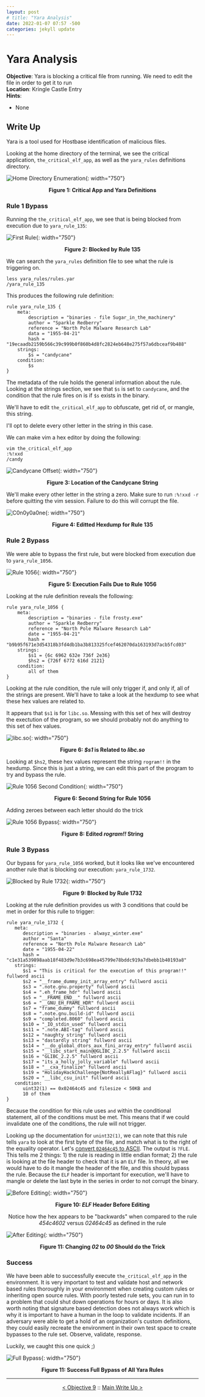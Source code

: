 ```yaml
---
layout: post
# title: "Yara Analysis"
date: 2022-01-07 07:57 -500
categories: jekyll update
---
```


# Yara Analysis

**Objective**: Yara is blocking a critical file from running. We need to edit the file in order to get it to run  
**Location**: Kringle Castle Entry  
**Hints**: 
- None

## Write Up

Yara is a tool used for Hostbase identification of malicious files.  

Looking at the home directory of the terminal, we see the critical application, `the_critical_elf_app`, as well as the `yara_rules` definitions directory.

![Home Directory Enumeration](/assets/img/2021_sans_hhc/term/yara_analysis/picture_1.png){: width="750"}
<p align="center"><strong>Figure 1: Critical App and Yara Definitions</strong></p>

### Rule 1 Bypass

Running the `the_critical_elf_app`, we see that is being blocked from execution due to `yara_rule_135`:

![First Rule](/assets/img/2021_sans_hhc/term/yara_analysis/picture_2.png){: width="750"}
<p align="center"><strong>Figure 2: Blocked by Rule 135</strong></p>

We can search the `yara_rules` definition file to see what the rule is triggering on.

```
less yara_rules/rules.yar
/yara_rule_135
```

This produces the following rule definition:

```
rule yara_rule_135 {
	meta:
		description = "binaries - file Sugar_in_the_machinery"
		author = "Sparkle Redberry"
		reference = "North Pole Malware Research Lab"
		data = "1955-04-21"
		hash = "19ecaadb2159b566c39c999b0f860b4d8fc2824eb648e275f57a6dbceaf9b488"
	strings:
		$s = "candycane"
	condition:
		$s
}
```

The metadata of the rule holds the general information about the rule. Looking at the strings section, we see that `$s` is set to `candycane`, and the condition that the rule fires on is if `$s` exists in the binary.  

We'll have to edit `the_critical_elf_app` to obfuscate, get rid of, or mangle, this string.  

I'll opt to delete every other letter in the string in this case.  

We can make vim a hex editor by doing the following:

```
vim the_critical_elf_app
:%!xxd
/candy
```

![Candycane Offset](/assets/img/2021_sans_hhc/term/yara_analysis/picture_3.png){: width="750"}
<p align="center"><strong>Figure 3: Location of the Candycane String</strong></p>

We'll make every other letter in the string a zero. Make sure to run `:%!xxd -r` before quitting the vim session. Failure to do this will corrupt the file.

![C0n0y0a0ne](/assets/img/2021_sans_hhc/term/yara_analysis/picture_4.png){: width="750"}
<p align="center"><strong>Figure 4: Editted Hexdump for Rule 135</strong></p>

### Rule 2 Bypass

We were able to bypass the first rule, but were blocked from execution due to `yara_rule_1056`.

![Rule 1056](/assets/img/2021_sans_hhc/term/yara_analysis/picture_5.png){: width="750"}
<p align="center"><strong>Figure 5: Execution Fails Due to Rule 1056</strong></p>

Looking at the rule definition reveals the following:

```
rule yara_rule_1056 {
	meta:
		description = "binaries - file frosty.exe"
		author = "Sparkle Redberry"
		reference = "North Pole Malware Research Lab"
		date = "1955-04-21"
		hash = "b9b95f671e3d54318b3fd4db1ba3b813325fcef462070da163193d7acb5fcd03"
	strings:
		$s1 = {6c 6962 632e 736f 2e36}
        $hs2 = {726f 6772 616d 2121}
    condition:
    	all of them
}
```

Looking at the rule condition, the rule will only trigger if, and only if, all of the strings are present. We'll have to take a look at the hexdump to see what these hex values are related to.

It appears that `$s1` is for `libc.so`. Messing with this set of hex will destroy the exectution of the program, so we should probably not do anything to this set of hex values.

![libc.so](/assets/img/2021_sans_hhc/term/yara_analysis/picture_6.png){: width="750"}
<p align="center"><strong>Figure 6: <em>$s1</em> is Related to <em>libc.so</em></strong></p>

Looking at `$hs2`, these hex values represent the string `rogram!!` in the hexdump. Since this is just a string, we can edit this part of the program to try and bypass the rule.

![Rule 1056 Second Condition](/assets/img/2021_sans_hhc/term/yara_analysis/picture_7.png){: width="750"}
<p align="center"><strong>Figure 6: Second String for Rule 1056</strong></p>

Adding zeroes between each letter should do the trick

![Rule 1056 Bypass](/assets/img/2021_sans_hhc/term/yara_analysis/picture_8.png){: width="750"}
<p align="center"><strong>Figure 8: Edited <em>rogram!!</em> String</strong></p>

### Rule 3 Bypass

Our bypass for `yara_rule_1056` worked, but it looks like we've encountered another rule that is blocking our execution: `yara_rule_1732`.  

![Blocked by Rule 1732](/assets/img/2021_sans_hhc/term/yara_analysis/picture_9.png){: width="750"}
<p align="center"><strong>Figure 9: Blocked by Rule 1732</strong></p>

Looking at the rule definition provides us with 3 conditions that could be met in order for this rulle to trigger:

```
rule yara_rule_1732 {
   meta:
      description = "binaries - alwayz_winter.exe"
      author = "Santa"
      reference = "North Pole Malware Research Lab"
      date = "1955-04-22"
      hash = "c1e31a539898aab18f483d9e7b3c698ea45799e78bddc919a7dbebb1b40193a8"
   strings:
      $s1 = "This is critical for the execution of this program!!" fullword ascii
      $s2 = "__frame_dummy_init_array_entry" fullword ascii
      $s3 = ".note.gnu.property" fullword ascii
      $s4 = ".eh_frame_hdr" fullword ascii
      $s5 = "__FRAME_END__" fullword ascii
      $s6 = "__GNU_EH_FRAME_HDR" fullword ascii
      $s7 = "frame_dummy" fullword ascii
      $s8 = ".note.gnu.build-id" fullword ascii
      $s9 = "completed.8060" fullword ascii
      $s10 = "_IO_stdin_used" fullword ascii
      $s11 = ".note.ABI-tag" fullword ascii
      $s12 = "naughty string" fullword ascii
      $s13 = "dastardly string" fullword ascii
      $s14 = "__do_global_dtors_aux_fini_array_entry" fullword ascii
      $s15 = "__libc_start_main@@GLIBC_2.2.5" fullword ascii
      $s16 = "GLIBC_2.2.5" fullword ascii
      $s17 = "its_a_holly_jolly_variable" fullword ascii
      $s18 = "__cxa_finalize" fullword ascii
      $s19 = "HolidayHackChallenge{NotReallyAFlag}" fullword ascii
      $s20 = "__libc_csu_init" fullword ascii
   condition:
      uint32(1) == 0x02464c45 and filesize < 50KB and
      10 of them
}
```

Because the condition for this rule uses `and` within the conditional statement, all of the conditions must be met. This means that if we could invalidate one of the conditions, the rule will not trigger.

Looking up the documentation for `unint32(1)`, we can note that this rule tells `yara` to look at the first byte of the file, and match what is to the right of the equality operator. Let's [convert `02464c45` to ASCII](https://www.rapidtables.com/convert/number/hex-to-ascii.html). The output is `?FLE`. This tells me 2 things: 1) the rule is reading in little endian format; 2) the rule is looking at the file header to check that it is an `ELF` file. In theory, all we would have to do it mangle the header of the file, and this should bypass the rule. Because the `ELF` header is important for execution, we'll have to mangle or delete the last byte in the series in order to not corrupt the binary.

![Before Editing](/assets/img/2021_sans_hhc/term/yara_analysis/picture_10.png){: width="750"}
<p align="center"><strong>Figure 10: <em>ELF</em> Header Before Editing</strong></p>
<p align="center">Notice how the hex appears to be "backwards" when compared to the rule <br>
	<em>454c4602</em> versus <em>02464c45</em> as defined in the rule</p>

![After Editing](/assets/img/2021_sans_hhc/term/yara_analysis/picture_10.png){: width="750"}
<p align="center"><strong>Figure 11: Changing <em>02</em> to <em>00</em> Should do the Trick</strong></p>

### Success

We have been able to successfully execute `the_critical_elf_app` in the environment. It is very important to test and validate host and network based rules thoroughly in your environment when creating custom rules or inheriting open source rules. With poorly tested rule sets, you can run in to a problem that could shut down operations for hours or days. It is also worth noting that signature based detection does not always work which is why it is important to have a human in the loop to validate incidents. If an adversary were able to get a hold of an organization's custom definitions, they could easily recreate the environment in their own test space to create bypasses to the rule set. Observe, validate, response.

Luckily, we caught this one quick ;)

![Full Bypass](/assets/img/2021_sans_hhc/term/yara_analysis/picture_10.png){: width="750"}
<p align="center"><strong>Figure 11: Success Full Bypass of All Yara Rules</strong></p>

---
<p align="center"><a href="/write_ups/2021_sans_hhc/obj/2022-01-06-SANS-Holiday-Hack-Objective-9">< Objective 9</a> :: <a href="/2021-SANS-Holiday-Hack-Challenge/">Main Write Up ></a></p>